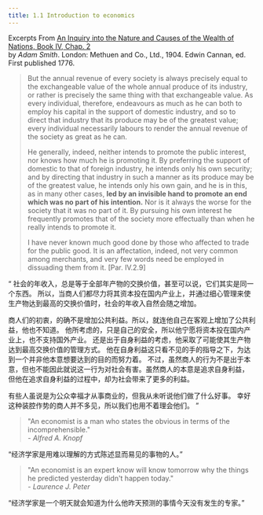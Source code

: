 ```yaml
---
title: 1.1 Introduction to economics
---
```


Excerpts From [An Inquiry into the Nature and Causes of the Wealth of Nations, Book IV, Chap. 2](https://www.econlib.org/library/Smith/smWN.html?chapter_num=27#book-reader)  
by _Adam Smith_. London: Methuen and Co., Ltd., 1904. Edwin Cannan, ed. First published 1776.

> But the annual revenue of every society is always precisely equal to the exchangeable value of the whole annual produce of its industry, or rather is precisely the same thing with that exchangeable value.
> As every individual, therefore, endeavours as much as he can both to employ his capital in the support of domestic industry, and so to direct that industry that its produce may be of the greatest value; every individual necessarily labours to render the annual revenue of the society as great as he can.
>
> He generally, indeed, neither intends to promote the public interest, nor knows how much he is promoting it.
> By preferring the support of domestic to that of foreign industry, he intends only his own security; and by directing that industry in such a manner as its produce may be of the greatest value, he intends only his own gain, and he is in this, as in many other cases, **led by an invisible hand to promote an end which was no part of his intention.**
> Nor is it always the worse for the society that it was no part of it.
> By pursuing his own interest he frequently promotes that of the society more effectually than when he really intends to promote it.
>
> I have never known much good done by those who affected to trade for the public good. It is an affectation, indeed, not very common among merchants, and very few words need be employed in dissuading them from it. [Par. IV.2.9]

“
社会的年收入，总是等于全部年产物的交换价值，甚至可以说，它们其实是同一个东西。
所以，当商人们都尽力将其资本投在国内产业上，并通过细心管理来使生产物达到最高的交换价值时，社会的年收入自然会随之增加。

商人们的初衷，的确不是增加公共利益。所以，就连他自己在客观上增加了公共利益，他也不知道。
他所考虑的，只是自己的安全，所以他宁愿将资本投在国内产业上，也不支持国外产业。
还是出于自身利益的考虑，他采取了可能使其生产物达到最高交换价值的管理方式。
他在自身利益这只看不见的手的指导之下，为达到一个并非他本意想要达到的目的而努力着。
不过，虽然商人的行为不是出于本意，但也不能因此就说这一行为对社会有害。虽然商人的本意是追求自身利益，
但他在追求自身利益的过程中，却为社会带来了更多的利益。

有些人虽说是为公众幸福才从事商业的，但我从未听说他们做了什么好事。
幸好这种装腔作势的商人并不多见，所以我们也用不着理会他们。
”

> "An economist is a man who states the obvious in terms of the incomprehensible."  
> _- Alfred A. Knopf_

“经济学家是用难以理解的方式陈述显而易见的事物的人。”

> "An economist is an expert know will know tomorrow why the things he predicted yesterday didn't happen today."  
> _- Laurence J. Peter_

“经济学家是一个明天就会知道为什么他昨天预测的事情今天没有发生的专家。”
